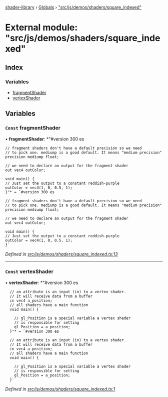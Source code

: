 [shader-library](../README.md) › [Globals](../globals.md) › ["src/js/demos/shaders/square_indexed"](_src_js_demos_shaders_square_indexed_.md)

# External module: "src/js/demos/shaders/square_indexed"

## Index

### Variables

* [fragmentShader](_src_js_demos_shaders_square_indexed_.md#const-fragmentshader)
* [vertexShader](_src_js_demos_shaders_square_indexed_.md#const-vertexshader)

## Variables

### `Const` fragmentShader

• **fragmentShader**: *"#version 300 es

    // fragment shaders don't have a default precision so we need
    // to pick one. mediump is a good default. It means "medium precision"
    precision mediump float;
    
    // we need to declare an output for the fragment shader
    out vec4 outColor;
    
    void main() {
    // Just set the output to a constant reddish-purple
    outColor = vec4(1, 0, 0.5, 1);
    }"* = `#version 300 es

    // fragment shaders don't have a default precision so we need
    // to pick one. mediump is a good default. It means "medium precision"
    precision mediump float;
    
    // we need to declare an output for the fragment shader
    out vec4 outColor;
    
    void main() {
    // Just set the output to a constant reddish-purple
    outColor = vec4(1, 0, 0.5, 1);
    }`

*Defined in [src/js/demos/shaders/square_indexed.ts:13](https://github.com/devjeetr/shader-lib-2/blob/ba2fd65/src/js/demos/shaders/square_indexed.ts#L13)*

___

### `Const` vertexShader

• **vertexShader**: *"#version 300 es
      
      // an attribute is an input (in) to a vertex shader.
      // It will receive data from a buffer
      in vec4 a_position;
      // all shaders have a main function
      void main() {
       
        // gl_Position is a special variable a vertex shader
        // is responsible for setting
        gl_Position = a_position;
      }"* = `#version 300 es
      
      // an attribute is an input (in) to a vertex shader.
      // It will receive data from a buffer
      in vec4 a_position;
      // all shaders have a main function
      void main() {
       
        // gl_Position is a special variable a vertex shader
        // is responsible for setting
        gl_Position = a_position;
      }`

*Defined in [src/js/demos/shaders/square_indexed.ts:1](https://github.com/devjeetr/shader-lib-2/blob/ba2fd65/src/js/demos/shaders/square_indexed.ts#L1)*
